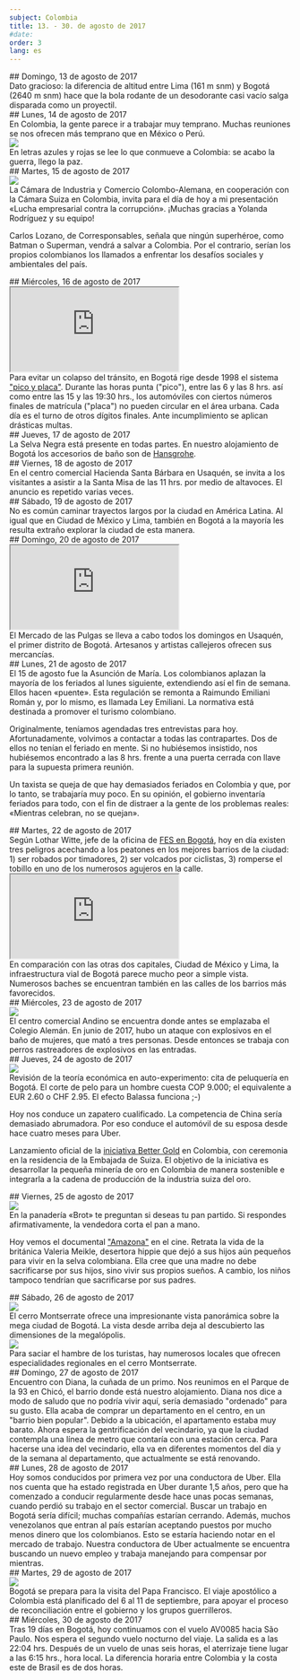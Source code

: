 ```yaml
---
subject: Colombia
title: 13. - 30. de agosto de 2017
#date:
order: 3
lang: es
---
```

<div class="content" markdown="1">
## Domingo, 13 de agosto de 2017
</div>

<div class="content" markdown="1">
Dato gracioso: la diferencia de altitud entre Lima (161 m snm) y Bogotá (2640 m snm) hace que la bola rodante de un desodorante casi vacío salga disparada como un proyectil.
</div>

<div class="content" markdown="1">
## Lunes, 14 de agosto de 2017
</div>

<div class="content" markdown="1">
En Colombia, la gente parece ir a trabajar muy temprano. Muchas reuniones se nos ofrecen más temprano que en México o Perú.
</div>

<div class="media-wrapper">
    <img src="../media/img/ftb/Graffiti_der_Krieg_ist_vorbei_es_kam_der_Frieden_Bogota.jpg">
</div>

<div class="content" markdown="1">
En letras azules y rojas se lee lo que conmueve a Colombia: se acabo la guerra, llego la paz.
</div>

<div class="content" markdown="1">
## Martes, 15 de agosto de 2017
</div>

<div class="media-wrapper">
    <img src="../media/img/ftb/20170815_Vortrag_AHK_Bogota.jpg">
</div>

<div class="content" markdown="1">
La Cámara de Industria y Comercio Colombo-Alemana, en cooperación con la Cámara Suiza en Colombia, invita para el día de hoy a mi presentación «Lucha empresarial contra la corrupción». ¡Muchas gracias a Yolanda Rodríguez y su equipo!

Carlos Lozano, de Corresponsables, señala que ningún superhéroe, como Batman o Superman, vendrá a salvar a Colombia. Por el contrario, serían los propios colombianos los llamados a enfrentar los desafíos sociales y ambientales del país.
</div>

<div class="content" markdown="1">
## Miércoles, 16 de agosto de 2017
</div>

<div class="media-wrapper">
    <div class="video">
        <iframe src="https://www.youtube.com/embed/m69imNpJL_Q?ecver=1" allowfullscreen></iframe>
    </div>
</div>

<div class="content" markdown="1">
Para evitar un colapso del tránsito, en Bogotá rige desde 1998 el sistema <a href="http://www.eltiempo.com/pico-y-placa/">"pico y placa"</a>. Durante las horas punta ("pico"), entre las 6 y las 8 hrs. así como entre las 15 y las 19:30 hrs., los automóviles con ciertos números finales de matrícula ("placa") no pueden circular en el área urbana. Cada día es el turno de otros dígitos finales. Ante incumplimiento se aplican drásticas multas.
</div>

<div class="content" markdown="1">
## Jueves, 17 de agosto de 2017
</div>

<div class="content" markdown="1">
La Selva Negra está presente en todas partes. En nuestro alojamiento de Bogotá los accesorios de baño son de <a href="http://www.hansgrohe.com/de/">Hansgrohe</a>.
</div>

<div class="content" markdown="1">
## Viernes, 18 de agosto de 2017
</div>

<div class="content" markdown="1">
En el centro comercial Hacienda Santa Bárbara en Usaquén, se invita a los visitantes a asistir a la Santa Misa de las 11 hrs. por medio de altavoces. El anuncio es repetido varias veces.
</div>

<div class="content" markdown="1">
## Sábado, 19 de agosto de 2017
</div>

<div class="content" markdown="1">
No es común caminar trayectos largos por la ciudad en América Latina. Al igual que en Ciudad de México y Lima, también en Bogotá a la mayoría les resulta extraño explorar la ciudad de esta manera.
</div>

<div class="content" markdown="1">
## Domingo, 20 de agosto de 2017
</div>

<div class="media-wrapper">
    <div class="video">
        <iframe src="https://www.youtube.com/embed/uL7Dz0ZWpW8?ecver=1" allowfullscreen></iframe>
    </div>
</div>

<div class="content" markdown="1">
El Mercado de las Pulgas se lleva a cabo todos los domingos en Usaquén, el primer distrito de Bogotá. Artesanos y artistas callejeros ofrecen sus mercancías.
</div>

<div class="content" markdown="1">
## Lunes, 21 de agosto de 2017
</div>

<div class="content" markdown="1">
El 15 de agosto fue la Asunción de María. Los colombianos aplazan la mayoría de los feriados al lunes siguiente, extendiendo así el fin de semana. Ellos hacen «puente». Esta regulación se remonta a Raimundo Emiliani Román y, por lo mismo, es llamada Ley Emiliani. La normativa está destinada a promover el turismo colombiano.

Originalmente, teníamos agendadas tres entrevistas para hoy. Afortunadamente, volvimos a contactar a todas las contrapartes. Dos de ellos no tenían el feriado en mente. Si no hubiésemos insistido, nos hubiésemos encontrado a las 8 hrs. frente a una puerta cerrada con llave para la supuesta primera reunión.

Un taxista se queja de que hay demasiados feriados en Colombia y que, por lo tanto, se trabajaría muy poco. En su opinión, el gobierno inventaría feriados para todo, con el fin de distraer a la gente de los problemas reales: «Mientras celebran, no se quejan».
</div>

<div class="content" markdown="1">
## Martes, 22 de agosto de 2017
</div>

<div class="content" markdown="1">
Según Lothar Witte, jefe de la oficina de <a href="https://www.fes.de/de/?id=316">FES en Bogotá</a>, hoy en día existen tres peligros acechando a los peatones en los mejores barrios de la ciudad: 1) ser robados por timadores, 2) ser volcados por ciclistas, 3) romperse el tobillo en uno de los numerosos agujeros en la calle.
</div>

<div class="media-wrapper">
    <div class="video">
        <iframe src="https://www.youtube.com/embed/JiEffTAyHKc?ecver=1" allowfullscreen></iframe>
    </div>
</div>

<div class="content" markdown="1">
En comparación con las otras dos capitales, Ciudad de México y Lima, la infraestructura vial de Bogotá parece mucho peor a simple vista. Numerosos baches se encuentran también en las calles de los barrios más favorecidos.
</div>

<div class="content" markdown="1">
## Miércoles, 23 de agosto de 2017
</div>

<div class="media-wrapper">
    <img src="../media/img/ftb/20170823_144625.jpg">
</div>

<div class="content" markdown="1">
El centro comercial Andino se encuentra donde antes se emplazaba el Colegio Alemán. En junio de 2017, hubo un ataque con explosivos en el baño de mujeres, que mató a tres personas. Desde entonces se trabaja con perros rastreadores de explosivos en las entradas.
</div>

<div class="content" markdown="1">
## Jueves, 24 de agosto de 2017
</div>

<div class="media-wrapper">
    <img src="../media/img/ftb/20170824_125404.jpg">
</div>

<div class="content" markdown="1">
Revisión de la teoría económica en auto-experimento: cita de peluquería en Bogotá. El corte de pelo para un hombre cuesta COP 9.000; el equivalente a EUR 2.60 o CHF 2.95. El efecto Balassa funciona ;-)

Hoy nos conduce un zapatero cualificado. La competencia de China sería demasiado abrumadora. Por eso conduce el automóvil de su esposa desde hace cuatro meses para Uber.

Lanzamiento oficial de la <a href="http://www.swissbettergold.ch/en/about">iniciativa Better Gold</a> en Colombia, con ceremonia en la residencia de la Embajada de Suiza. El objetivo de la iniciativa es desarrollar la pequeña minería de oro en Colombia de manera sostenible e integrarla a la cadena de producción de la industria suiza del oro.
</div>

<div class="content" markdown="1">
## Viernes, 25 de agosto de 2017
</div>

<div class="media-wrapper">
    <img src="../media/img/ftb/20170825_Baeckerei_Brot.jpg">
</div>

<div class="content" markdown="1">
En la panadería «Brot» te preguntan si deseas tu pan partido. Si respondes afirmativamente, la vendedora corta el pan a mano.

Hoy vemos el documental <a href="http://www.imdb.com/title/tt5116402/">"Amazona"</a> en el cine. Retrata la vida de la británica Valeria Meikle, desertora hippie que dejó a sus hijos aún pequeños para vivir en la selva colombiana. Ella cree que una madre no debe sacrificarse por sus hijos, sino vivir sus propios sueños. A cambio, los niños tampoco tendrían que sacrificarse por sus padres.
</div>

<div class="content" markdown="1">
## Sábado, 26 de agosto de 2017
</div>

<div class="media-wrapper">
    <img src="../media/img/20170826_120343.jpg">
</div>

<div class="content" markdown="1">
El cerro Montserrate ofrece una impresionante vista panorámica sobre la mega ciudad de Bogotá. La vista desde arriba deja al descubierto las dimensiones de la megalópolis.
</div>

<div class="media-wrapper">
    <img src="../media/img/ftb/20170826_123004.jpg">
</div>

<div class="content" markdown="1">
Para saciar el hambre de los turistas, hay numerosos locales que ofrecen especialidades regionales en el cerro Montserrate.
</div>

<div class="content" markdown="1">
## Domingo, 27 de agosto de 2017
</div>

<div class="content" markdown="1">
Encuentro con Diana, la cuñada de un primo. Nos reunimos en el Parque de la 93 en Chicó, el barrio donde está nuestro alojamiento. Diana nos dice a modo de saludo que no podría vivir aquí, sería demasiado "ordenado" para su gusto. Ella acaba de comprar un departamento en el centro, en un "barrio bien popular". Debido a la ubicación, el apartamento estaba muy barato. Ahora espera la gentrificación del vecindario, ya que la ciudad contempla una línea de metro que contaría con una estación cerca. Para hacerse una idea del vecindario, ella va en diferentes momentos del día y de la semana al departamento, que actualmente se está renovando.
</div>

<div class="content" markdown="1">
## Lunes, 28 de agosto de 2017
</div>

<div class="content" markdown="1">
Hoy somos conducidos por primera vez por una conductora de Uber. Ella nos cuenta que ha estado registrada en Uber durante 1,5 años, pero que ha comenzado a conducir regularmente desde hace unas pocas semanas, cuando perdió su trabajo en el sector comercial. Buscar un trabajo en Bogotá sería difícil; muchas compañías estarían cerrando. Además, muchos venezolanos que entran al país estarían aceptando puestos por mucho menos dinero que los colombianos. Esto se estaría haciendo notar en el mercado de trabajo. Nuestra conductora de Uber actualmente se encuentra buscando un nuevo empleo y trabaja manejando para compensar por mientras.
</div>

<div class="content" markdown="1">
## Martes, 29 de agosto de 2017
</div>

<div class="media-wrapper">
    <img src="../media/img/ftb/20170818_171730.jpg">
</div>

<div class="content" markdown="1">
Bogotá se prepara para la visita del Papa Francisco. El viaje apostólico a Colombia está planificado del 6 al 11 de septiembre, para apoyar el proceso de reconciliación entre el gobierno y los grupos guerrilleros.
</div>

<div class="content" markdown="1">
## Miércoles, 30 de agosto de 2017
</div>

<div class="content" markdown="1">
Tras 19 días en Bogotá, hoy continuamos con el vuelo AV0085 hacia São Paulo. Nos espera el segundo vuelo nocturno del viaje. La salida es a las 22:04 hrs. Después de un vuelo de unas seis horas, el aterrizaje tiene lugar a las 6:15 hrs., hora local. La diferencia horaria entre Colombia y la costa este de Brasil es de dos horas.
</div>
